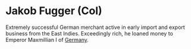 # Jakob Fugger (Col)

Extremely successful German merchant active in early import and export business from the East Indies. Exceedingly rich, he loaned money to Emperor Maxmillian I of [Germany](Germany).